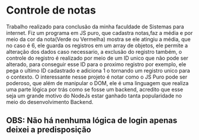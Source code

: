 # Controle de notas
Trabalho realizado para conclusão da minha faculdade de Sistemas para internet.
Fiz um programa em JS puro, que cadastra notas,faz a média e por meio da cor da nota(Verde ou Vermelha) mostra se ele atingiu a média, que no caso é 6, ele guarda os registros
em um array de objetos, ele permite a alteração dos dados caso necessario, a exclusão do registro também, o controle do registro é realizado por meio de um ID unico que não
pode ser alterado, para conseguir esse ID para o proximo registro por exemplo, ele pega o ultimo ID cadastrado e adiciona 1 o tornando um registro unico para o contexto.
O interessante nesse projeto é notar como o JS Puro pode ser poderoso, que além de manipular o DOM, ele é uma linguagem que realiza uma parte lógica por trás como se fosse um 
backend, acredito que esse seja um grande motivo do NodeJs estar ganhado tanta popularidade no meio do desenvolvimento Backend.
## OBS: Não há nenhuma lógica de login apenas deixei a predisposição
